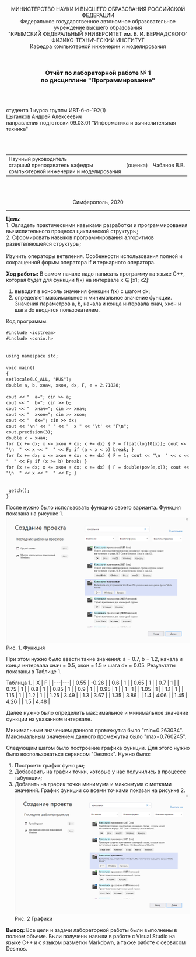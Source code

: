 <p align="center">МИНИСТЕРСТВО НАУКИ  И ВЫСШЕГО ОБРАЗОВАНИЯ РОССИЙСКОЙ ФЕДЕРАЦИИ<br>
Федеральное государственное автономное образовательное учреждение высшего образования<br>
"КРЫМСКИЙ ФЕДЕРАЛЬНЫЙ УНИВЕРСИТЕТ им. В. И. ВЕРНАДСКОГО"<br>
ФИЗИКО-ТЕХНИЧЕСКИЙ ИНСТИТУТ<br>
Кафедра компьютерной инженерии и моделирования</p>
<br>
<h3 align="center">Отчёт по лабораторной работе № 1<br> по дисциплине "Программирование"</h3>
<br><br>
<p>студента 1 курса группы ИВТ-б-о-192(1)<br>
Цыганков Андрей Алексеевич<br>
направления подготовки 09.03.01 "Информатика и вычислительная техника"</p>
<br><br>
<table>
<tr><td>Научный руководитель<br> старший преподаватель кафедры<br> компьютерной инженерии и моделирования</td>
<td>(оценка)</td>
<td>Чабанов В.В.</td>
</tr>
</table>
<br><br>
<p align="center">Симферополь, 2020</p>
<hr>

**Цель:**  <br> 1. Овладеть практическими навыками разработки и программирования вычислительного процесса циклической структуры;<br>
2. Сформировать навыков программирования алгоритмов разветвляющейся структуры;<br>
<br>Изучить операторы ветвления. Особенности использования полной и сокращенной формы оператора if и тернарного оператора.<br>



**Ход работы:**
В самом начале надо написать программу на языке С++, которая будет для функции f(x) на интервале x ∈ [х1; x2]:

1. выводит в консоль значения функции f(x) с шагом dx;
2. определяет максимальное и минимальное значение функции.
Значения параметров a, b, начала и конца интервала хнач, xкон и шага dx вводятся пользователем.<br>

Код программы:
```
#include <iostream>
#include <conio.h>


using namespace std;

void main()
{
setlocale(LC_ALL, "RUS");
double a, b, xнач, xкон, dx, F, e = 2.71828;

cout << "  a="; cin >> a;
cout << "  b="; cin >> b;
cout << "  xнач="; cin >> xнач;
cout << "  xкон="; cin >> xкон;
cout << "  dx="; cin >> dx;
cout << '\n' << ' ' << "  x " << '\t' << "F\n";
cout.precision(3);
double x = xнач;
for (x += dx; x <= xкон + dx; x += dx) { F = float(log10(x)); cout << "\n  " << x << "  " << F; if (a < x < b) break; }
for (x += dx; x <= xкон + dx; x += dx) { F = 1; cout << "\n  " << x << "  " << F; if (x >= b) break; }
for (x += dx; x <= xкон + dx; x += dx) { F = double(pow(e,x)); cout << "\n  " << x << "  " << F; }


_getch();
}
```

После нужно было использовать функцию своего варианта. Функция показана на рисунке 1.
![](https://github.com/Kolovrat2405/Laba/blob/master/1/2.png)<br/>
Рис. 1. Функция

При этом нужно было ввести такие значения: a = 0.7, b = 1.2, начала и конца интервала хнач = 0.5, xкон = 1.5 и шага dx = 0.05. Результаты показаны в Таблице 1.

Таблица 1.
| X  | F  |
|---|---|
| 0.55  | -0.26  |
| 0.6  | 1  |
| 0.65  | 1  |
| 0.7  | 1  |
| 0.75  | 1  |
| 0.8  | 1  |
| 0.85  | 1  |
| 0.9  | 1  |
| 0.95  | 1  |
| 1  | 1  |
| 1.05  | 1  |
| 1.1  | 1  |
| 1.15  | 1  |
| 1.2  | 1  |
| 1.25  | 3.49  |
| 1.3  | 3.67  |
| 1.35  | 3.86  |
| 1.4  | 4.06  |
| 1.45  | 4.26  |
| 1.5  | 4.48  |


Далее нужно было определить максимальное и минимальное значение функции на указанном интервале.

Минимальным значением данного промежутка было "min=0.263034". Максимальным значением данного промежутка было "max=0.760245".

Следующим шагом было построение графика функции. Для этого нужно было воспользоваться сервисом "Desmos". Нужно было:

1. Построить график функции;
2. Добававить на график точки, которые у нас получились в процессе табуляции;
3. Добавить на график точки минимума и максимума с метками значений.
График функции со всеми точками показан на рисунке 2.
![](https://github.com/Kolovrat2405/Laba/blob/master/1/2.png)<br/>
Рис. 2 Графики

**Вывод:** Все цели и задачи лабораторной работы были выполнены в полном объеме. Были получены навыки в работе с Visual Studio на языке C++ и с языком разметки Markdown, а также работе с сервисом Desmos.
